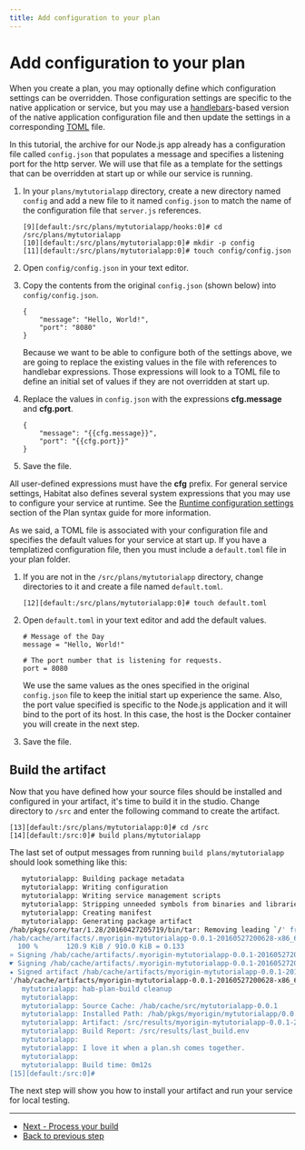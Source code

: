 ```yaml
---
title: Add configuration to your plan
---
```


# Add configuration to your plan
When you create a plan, you may optionally define which configuration settings can be overridden. Those configuration settings are specific to the native application or service, but you may use a [handlebars](http://handlebarsjs.com/)-based version of the native application configuration file and then update the settings in a corresponding [TOML](https://github.com/toml-lang/toml) file.

In this tutorial, the archive for our Node.js app already has a configuration file called `config.json` that populates a message and specifies a listening port for the http server. We will use that file as a template for the settings that can be overridden at start up or while our service is running.

1. In your `plans/mytutorialapp` directory, create a new directory named `config` and add a new file to it named `config.json` to match the name of the configuration file that `server.js` references.

       [9][default:/src/plans/mytutorialapp/hooks:0]# cd /src/plans/mytutorialapp
       [10][default:/src/plans/mytutorialapp:0]# mkdir -p config
       [11][default:/src/plans/mytutorialapp:0]# touch config/config.json


2. Open `config/config.json` in your text editor.
3. Copy the contents from the original `config.json` (shown below) into `config/config.json`.

       {
           "message": "Hello, World!",
           "port": "8080"
       }

    Because we want to be able to configure both of the settings above, we are going to replace the existing values in the file with references to handlebar expressions. Those expressions will look to a TOML file to define an initial set of values if they are not overridden at start up.

4. Replace the values in `config.json` with the expressions **cfg.message** and **cfg.port**.

       {
           "message": "{{cfg.message}}",
           "port": "{{cfg.port}}"
       }

5. Save the file.

All user-defined expressions must have the **cfg** prefix. For general service settings, Habitat also defines several system expressions that you may use to configure your service at runtime. See the [Runtime configuration settings](/docs/plan-syntax#runtime-configuration-settings) section of the Plan syntax guide for more information.

As we said, a TOML file is associated with your configuration file and specifies the default values for your service at start up. If you have a templatized configuration file, then you must include a `default.toml` file in your plan folder.

1. If you are not in the `/src/plans/mytutorialapp` directory, change directories to it and create a file named `default.toml`.

       [12][default:/src/plans/mytutorialapp:0]# touch default.toml

2. Open `default.toml` in your text editor and add the default values.

       # Message of the Day
       message = "Hello, World!"

       # The port number that is listening for requests.
       port = 8080

    We use the same values as the ones specified in the original `config.json` file to keep the initial start up experience the same. Also, the port value specified is specific to the Node.js application and it will bind to the port of its host. In this case, the host is the Docker container you will create in the next step.

3. Save the file.

## Build the artifact
Now that you have defined how your source files should be installed and configured in your artifact, it's time to build it in the studio. Change directory to `/src` and enter the following command to create the artifact.

    [13][default:/src/plans/mytutorialapp:0]# cd /src
    [14][default:/src:0]# build plans/mytutorialapp

The last set of output messages from running `build plans/mytutorialapp` should look something like this:

~~~ bash
   mytutorialapp: Building package metadata
   mytutorialapp: Writing configuration
   mytutorialapp: Writing service management scripts
   mytutorialapp: Stripping unneeded symbols from binaries and libraries
   mytutorialapp: Creating manifest
   mytutorialapp: Generating package artifact
/hab/pkgs/core/tar/1.28/20160427205719/bin/tar: Removing leading `/' from member names
/hab/cache/artifacts/.myorigin-mytutorialapp-0.0.1-20160527200628-x86_64-linux.tar (1/1)
  100 %       120.9 KiB / 910.0 KiB = 0.133
» Signing /hab/cache/artifacts/.myorigin-mytutorialapp-0.0.1-20160527200628-x86_64-linux.tar.xz
☛ Signing /hab/cache/artifacts/.myorigin-mytutorialapp-0.0.1-20160527200628-x86_64-linux.tar.xz with myorigin-20160527200622 to create /hab/cache/artifacts/myorigin-mytutorialapp-0.0.1-20160527200628-x86_64-linux.hart
★ Signed artifact /hab/cache/artifacts/myorigin-mytutorialapp-0.0.1-20160527200628-x86_64-linux.hart.
'/hab/cache/artifacts/myorigin-mytutorialapp-0.0.1-20160527200628-x86_64-linux.hart' -> '/src/results/myorigin-mytutorialapp-0.0.1-20160527200628-x86_64-linux.hart'
   mytutorialapp: hab-plan-build cleanup
   mytutorialapp:
   mytutorialapp: Source Cache: /hab/cache/src/mytutorialapp-0.0.1
   mytutorialapp: Installed Path: /hab/pkgs/myorigin/mytutorialapp/0.0.1/20160527200628
   mytutorialapp: Artifact: /src/results/myorigin-mytutorialapp-0.0.1-20160527200628-x86_64-linux.hart
   mytutorialapp: Build Report: /src/results/last_build.env
   mytutorialapp:
   mytutorialapp: I love it when a plan.sh comes together.
   mytutorialapp:
   mytutorialapp: Build time: 0m12s
[15][default:/src:0]#
~~~

The next step will show you how to install your artifact and run your service for local testing.

<hr>
<ul class="main-content--button-nav">
  <li><a href="/tutorials/getting-started-process-build" class="button cta">Next - Process your build</a></li>
  <li><a href="/tutorials/getting-started-add-hooks/">Back to previous step</a></li>
</ul>
